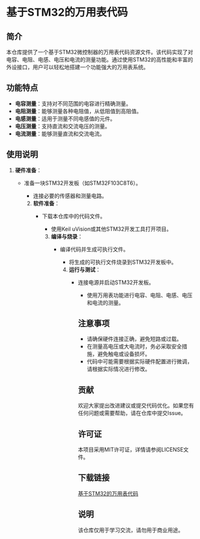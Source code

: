 # 基于STM32的万用表代码

## 简介

本仓库提供了一个基于STM32微控制器的万用表代码资源文件。该代码实现了对电容、电阻、电感、电压和电流的测量功能。通过使用STM32的高性能和丰富的外设接口，用户可以轻松地搭建一个功能强大的万用表系统。

## 功能特点

- **电容测量**：支持对不同范围的电容进行精确测量。
- **电阻测量**：能够测量各种电阻值，从低阻值到高阻值。
- **电感测量**：适用于测量不同电感值的元件。
- **电压测量**：支持直流和交流电压的测量。
- **电流测量**：能够测量直流和交流电流。

## 使用说明

1. **硬件准备**：
   - 准备一块STM32开发板（如STM32F103C8T6）。
      - 连接必要的传感器和测量电路。

      2. **软件准备**：
         - 下载本仓库中的代码文件。
            - 使用Keil uVision或其他STM32开发工具打开项目。

            3. **编译与烧录**：
               - 编译代码并生成可执行文件。
                  - 将生成的可执行文件烧录到STM32开发板中。

                  4. **运行与测试**：
                     - 连接电源并启动STM32开发板。
                        - 使用万用表功能进行电容、电阻、电感、电压和电流的测量。

                        ## 注意事项

                        - 请确保硬件连接正确，避免短路或过载。
                        - 在测量高电压或大电流时，务必采取安全措施，避免触电或设备损坏。
                        - 代码中可能需要根据实际硬件配置进行微调，请根据实际情况进行修改。

                        ## 贡献

                        欢迎大家提出改进建议或提交代码优化。如果您有任何问题或需要帮助，请在仓库中提交Issue。

                        ## 许可证

                        本项目采用MIT许可证，详情请参阅LICENSE文件。

                        ## 下载链接
                        [基于STM32的万用表代码](https://pan.quark.cn/s/098c3f5dbfe2)

                        ## 说明

                        该仓库仅用于学习交流，请勿用于商业用途。

